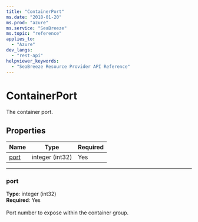 ```yaml
---
title: "ContainerPort"
ms.date: "2018-01-20"
ms.prod: "azure"
ms.service: "SeaBreeze"
ms.topic: "reference"
applies_to: 
  - "Azure"
dev_langs: 
  - "rest-api"
helpviewer_keywords: 
  - "SeaBreeze Resource Provider API Reference"
---
```

# ContainerPort

The container port.

## Properties
| Name | Type | Required |
| --- | --- | --- |
| [port](#port) | integer (int32) | Yes |

____
### port
__Type__: integer (int32) <br/>
__Required__: Yes<br/>
<br/>
Port number to expose within the container group.
